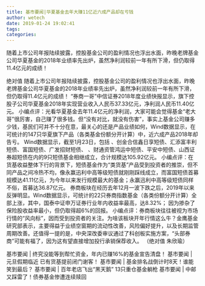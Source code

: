 ```yaml
---
title: 基市要闻|华夏基金去年大赚11亿近六成产品却在亏钱
author: wetech
date: 2019-01-24 19:02:41
tags: 
categories: 
---
```

随着上市公司年报陆续披露，控股基金公司的盈利情况也浮出水面，昨晚老牌基金公司华夏基金的2018年业绩率先出炉，虽然净利润较前一年有所下滑，但仍取得11.4亿元的成绩！
<!-- more -->
绝对值
随着上市公司年报陆续披露，控股基金公司的盈利情况也浮出水面，昨晚老牌基金公司华夏基金的2018年业绩率先出炉，虽然净利润较前一年有所下滑，但仍取得11.4亿元的成绩！
“券商一哥”中信证券2018年度业绩快报显示，旗下控股子公司华夏基金2018年实现营业收入人民币37.33亿元，净利润人民币11.40亿元。
小编点评：光看华夏基金去年11.4亿元的净利润，大家可能会觉得基金“老大哥”很厉害，自己赚了很多钱。但“没有对比，就没有伤害”，事实上基金公司赚多少钱，基民们可并不十分在意，最关心的还是产品业绩如何，Wind数据显示，在可统计的147只华夏旗下产品（各类基金份额分开计算）中，近六成产品2018年却告亏。
Wind数据显示，截至1月23日，包括
、创金合信鑫日享短债、汇添富丰利短债、富国短债、广发招财短债、
、财通资管鸿运中短债、平安中短债、山西证券超短债在内的9只短债基金相继成立，合计规模达105.92亿元。
小编点评：在货基收益整体下行的背景下，短债基金作为“类货基”产品受到投资者的推崇，但不同产品之间冷热不均，像永赢迅利中高等级短债就刚刚踩线成立，而富国短债首募规模达41.11亿元，为今年以来发行规模最大的基金；永赢迅利中高等级短债同样不俗，首募达36.87亿元。
券商板块在经历去年12月一波下跌之后，2019年以来反弹明显。Wind数据显示，可统计的22只券商指数基金（各类份额分开计算）全部上涨，其中，国泰中证申万证券行业年内收益率最高，达8.32%；
因为掺杂了保险股收益率最小，但仍取得超6%的回报。
小编点评：券商板块往往被视为市场行情的“风向标”，因而受到投资者的关注。为啥该板块开年行情这么牛？金鹰基金研究部表示，主要得益于业绩空窗期的流动性改善，风险偏好提升，以及长期监管周期改善。还值得一提的是，中央深改委审议通过了科创板实施方案，“头部券商”可能有福了，因为这有望直接增加投行承销保荐收入。
（绝对值 朱欣瑜）
 
 
基市要闻 | 终究没能等到帮忙资金，年内已赚16%的基金宣告清盘！
基市要闻 | 元旦假期临近 已有货基提前闭门谢客！
基市要闻 | 基金排名战倒计时8天！谁能笑到最后？
基市要闻 | 百年老店飞出“黑天鹅” 13只重仓基金躺枪
基市要闻 | 中邮又踩雷了！债券基金惨遭连续赎回
